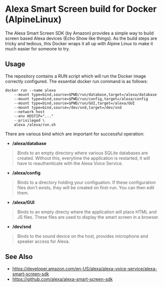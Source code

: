 # Alexa Smart Screen build for Docker (AlpineLinux)

The Alexa Smart Screen SDK (by Amazon) provides a simple way to build screen based Alexa devices (Echo Show like things).
As the build steps are tricky and tedious, this Docker wraps it all up with Alpine Linux to make it much easier for
someone to try.

## Usage

The repository contains a RUN script which will run the Docker image correctly configured. The essential docker run command is as follows:

~~~~
docker run --name alexa
    --mount type=bind,source=$PWD/run/database,target=/alexa/database
    --mount type=bind,source=$PWD/run/config,target=/alexa/config
    --mount type=bind,source=$PWD/run/GUI,target=/alexa/GUI
    --mount type=bind,source=/dev/snd,target=/dev/snd
    --network host
    --env HOSTIP="..."
    --privileged \
    alexa /alexa/run.sh
~~~~

There are various bind which are important for successful operation:

* **/alexa/database**
> Binds to an empty directory where various SQLite databases are created. Without this, everytime
the application is restarted, it will have to reauthenticate with the Alexa Voice Service.

* **/alexa/config**
> Binds to a directory holding your configuation. If these configuration files don't exists, they will be
created on first-run. You can then edit them.

* **/alexa/GUI**
> Binds to an empty directy where the application will place HTML and JS files. These files are used
to display the smart screen in a browser.

* **/dev/snd**
> Binds to the sound device on the host, provides microphone and speaker access for Alexa.

## See Also

* https://developer.amazon.com/en-US/alexa/alexa-voice-service/alexa-smart-screen-sdk
* https://github.com/alexa/alexa-smart-screen-sdk
